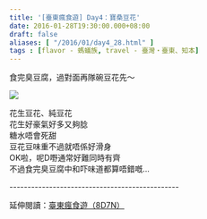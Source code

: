 ```yaml
---
title: '[臺東瘋食遊] Day4：寶桑豆花'
date: 2016-01-28T19:30:00.000+08:00
draft: false
aliases: [ "/2016/01/day4_28.html" ]
tags : [flavor - 螞蟻族, travel - 臺灣・臺東、知本]
---
```


食完臭豆腐，過對面再隊碗豆花先～  

[![](https://c2.staticflickr.com/6/5830/29727211583_478d8c43e6_z.jpg)](https://c2.staticflickr.com/6/5830/29727211583_478d8c43e6_z.jpg)

花生豆花、純豆花  
花生好豪氣好多又夠腍  
糖水唔會死甜  
豆花豆味重不過就唔係好滑身  
OK啦，呢D嘢通常好難同時有齊  
不過食完臭豆腐中和吓味道都算唔錯嘅...  
  
\-----------------------------------------------  
  
延伸閱讀：[臺東瘋食遊（8D7N）](http://www.hidie.net/2016/03/8d7n.html)
